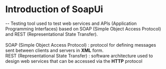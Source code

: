# Introduction of SoapUi
-- Testing tool used to test web services and APIs (Application Programming Interfaces) based on SOAP (Simple Object Access Protocol) and REST (Representational State Transfer). <br><br>
SOAP (Simple Object Access Protocol) : protocol for defining messages sent between clients and servers in **XML** form.<br>
REST (Representational State Transfer) : software architecture used to design web services that can be accessed via the **HTTP** protocol

